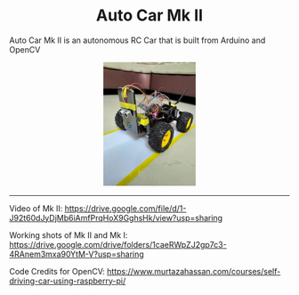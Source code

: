 <h1 style="font-family: family:Papyrus;" align="center">Auto Car Mk II</h1>

Auto Car Mk II is an autonomous RC Car that is built from Arduino and OpenCV


<p align="center" width="100%">
    <img width="33%" src="mk2.jpg"> 
</p>

---

Video of Mk II: https://drive.google.com/file/d/1-J92t60dJyDjMb6iAmfPrqHoX9GghsHk/view?usp=sharing

Working shots of Mk II and Mk I: https://drive.google.com/drive/folders/1caeRWpZJ2gp7c3-4RAnem3mxa90YtM-V?usp=sharing

Code Credits for OpenCV: https://www.murtazahassan.com/courses/self-driving-car-using-raspberry-pi/
